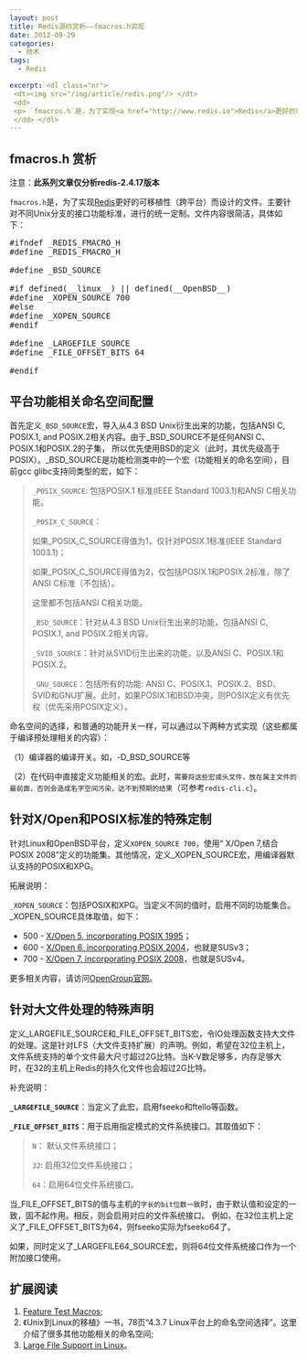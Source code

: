 ```yaml
--- 
layout: post
title: Redis源码赏析——fmacros.h实现
date: 2012-09-29
categories:
  - 技术
tags:
  - Redis

excerpt: <dl class="nr">
 <dt><img src="/img/article/redis.png"/> </dt>
 <dd>
 <p> `fmacros.h`是，为了实现<a href="http://www.redis.io">Redis</a>更好的可移植性（跨平台）而设计的文件。主要针对不同Unix分支的接口功能标准，进行的统一定制。</p>
 </dd> </dl>
---
```


## fmacros.h 赏析

注意：**此系列文章仅分析redis-2.4.17版本**

`fmacros.h`是，为了实现[Redis](http://www.redis.io)更好的可移植性（跨平台）而设计的文件。主要针对不同Unix分支的接口功能标准，进行的统一定制。文件内容很简洁，具体如下：
<pre class="prettyprint linenums">
#ifndef _REDIS_FMACRO_H
#define _REDIS_FMACRO_H

#define _BSD_SOURCE

#if defined(__linux__) || defined(__OpenBSD__)
#define _XOPEN_SOURCE 700
#else
#define _XOPEN_SOURCE
#endif

#define _LARGEFILE_SOURCE
#define _FILE_OFFSET_BITS 64

#endif
</pre>

## 平台功能相关命名空间配置

首先定义`_BSD_SOURCE`宏，导入从4.3 BSD Unix衍生出来的功能，包括ANSI C, POSIX.1, and POSIX.2相关内容。由于\_BSD\_SOURCE不是任何ANSI C、POSIX.1和POSIX.2的子集，
所以优先使用BSD的定义（此时，其优先级高于POSIX）。\_BSD\_SOURCE是功能检测类中的一个宏（功能相关的命名空间），目前gcc glibc支持同类型的宏，如下：
> `_POSIX_SOURCE`: 包括POSIX.1 标准(IEEE Standard 1003.1)和ANSI C相关功能。
> 
> `_POSIX_C_SOURCE`：
> 
>   如果\_POSIX\_C\_SOURCE得值为1，仅针对POSIX.1标准(IEEE Standard 1003.1)；
> 
>   如果\_POSIX\_C\_SOURCE得值为2，仅包括POSIX.1和POSIX.2标准，除了ANSI C标准（不包括）。
> 
>   这里都不包括ANSI C相关功能。
> 
> `_BSD_SOURCE`：针对从4.3 BSD Unix衍生出来的功能，包括ANSI C, POSIX.1, and POSIX.2相关内容。
> 
> `_SVID_SOURCE`：针对从SVID衍生出来的功能，以及ANSI C、POSIX.1和POSIX.2。
> 
> `_GNU_SOURCE`：包括所有的功能: ANSI C、POSIX.1、POSIX.2、BSD、SVID和GNU扩展。此时，如果POSIX.1和BSD冲突，则POSIX定义有优先权（优先采用POSIX定义）。

命名空间的选择，和普通的功能开关一样，可以通过以下两种方式实现（这些都属于编译预处理相关的内容）：

（1）编译器的编译开关。如，-D\_BSD\_SOURCE等

（2）在代码中直接定义功能相关的宏。此时，`需要将这些宏或头文件，放在属主文件的最前面，否则会造成名字空间污染，达不到预期的结果`（可参考`redis-cli.c`）。

## 针对X/Open和POSIX标准的特殊定制

针对Linux和OpenBSD平台，定义`XOPEN_SOURCE 700`，使用“ X/Open 7,结合POSIX 2008”定义的功能集。其他情况，定义\_XOPEN\_SOURCE宏，用编译器默认支持的POSIX和XPG。

拓展说明：

`_XOPEN_SOURCE`：包括POSIX和XPG。当定义不同的值时，启用不同的功能集合。\_XOPEN\_SOURCE具体取值，如下：

-    500 - [X/Open 5, incorporating POSIX 1995](http://pubs.opengroup.org/onlinepubs/007908799/)；
-    600 - [X/Open 6, incorporating POSIX 2004](http://pubs.opengroup.org/onlinepubs/009695399/)，也就是SUSv3；
-    700 - [X/Open 7, incorporating POSIX 2008](http://pubs.opengroup.org/onlinepubs/9699919799/)，也就是SUSv4。

更多相关内容，请访问[OpenGroup官网](http://pubs.opengroup.org/)。

## 针对大文件处理的特殊声明
定义\_LARGEFILE\_SOURCE和\_FILE\_OFFSET\_BITS宏，令IO处理函数支持大文件的处理。这是针对LFS（大文件支持扩展）的声明。例如，希望在32位主机上，文件系统支持的单个文件最大尺寸超过2G比特。当K-V数足够多，内存足够大时，在32的主机上Redis的持久化文件也会超过2G比特。

补充说明：

**`_LARGEFILE_SOURCE`**：当定义了此宏，启用fseeko和ftello等函数。

**`_FILE_OFFSET_BITS`**：用于启用指定模式的文件系统接口。其取值如下：

>  `N`： 默认文件系统接口；
> 
>   `32`: 启用32位文件系统接口；
> 
>   `64`：启用64位文件系统接口。


当\_FILE\_OFFSET_BITS的值与主机的`字长的bit位数一致`时，由于默认值和设定的一致，固不起作用。相反，则会启用对应的文件系统接口。
例如，在32位主机上定义了\_FILE\_OFFSET\_BITS为64，则fseeko实际为fseeko64了。

如果，同时定义了\_LARGEFILE64\_SOURCE宏，则将64位文件系统接口作为一个附加接口使用。

## 扩展阅读

1.    [Feature Test Macros](http://www.gnu.org/software/libc/manual/html_node/Feature-Test-Macros.html);
2.    《Unix到Linux的移植》一书，78页“4.3.7 Linux平台上的命名空间选择”。这里介绍了很多其他功能相关的命名空间;
3.    [Large File Support in Linux](http://users.suse.com/~aj/linux_lfs.html)。

